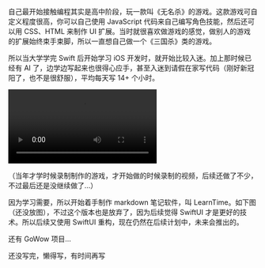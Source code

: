 自己最开始接触编程其实是高中阶段，玩一款叫《无名杀》的游戏。这款游戏可自定义程度很高，你可以自己使用 JavaScript 代码来自己编写角色技能，然后还可以用 CSS、HTML 来制作 UI 扩展。当时就很喜欢做游戏的感觉，做别人的游戏的扩展始终束手束脚，所以一直想自己做一个《三国杀》类的游戏。

所以当大学学完 Swift 后开始学习 iOS 开发时，就开始比较入迷。加上那时候已经有 AI 了，边学边写起来也很得心应手，甚至入迷到请假在家写代码（刚好新冠阳了，也不是很舒服），平均每天写 14+ 个小时。

<video src="./md/media/1.mp4" controls poster></video>

（当年才学时候录制制作的游戏，才开始做的时候录制的视频，后续还做了不少，不过最后还是没继续做了...）

因为学习需要，所以开始着手制作 markdown 笔记软件，叫 LearnTime。如下图（还没放图），不过这个版本也是放弃了，因为后续觉得 SwiftUI 才是更好的技术。所以后续又使用 SwiftUI 重构，现在仍然在后续计划中，未来会推出的。

还有 GoWow 项目...

还没写完，懒得写，有时间再写